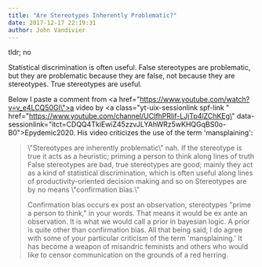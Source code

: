 ```yaml
---
title: "Are Stereotypes Inherently Problematic?"
date: 2017-12-17 22:19:31
author: John Vandivier
---
```




tldr; no

Statistical discrimination is often useful. False stereotypes are problematic, but they are problematic because they are false, not because they are stereotypes. True stereotypes are useful.

Below I paste a comment from <a href=\"https://www.youtube.com/watch?v=v_e4LCQ50GI\">a video by </a><a class=\"yt-uix-sessionlink       spf-link \" href=\"https://www.youtube.com/channel/UCIfhPRlif-LJjTp4lZChKEg\" data-sessionlink=\"itct=CDQQ4TkiEwiZ45zzvJLYAhWRz5wKHQGqBS0o-B0\">Epydemic2020</a>. His video criticizes the use of the term 'mansplaining':
<blockquote>\"Stereotypes are inherently problematic\" nah. If the stereotype is true it acts as a heuristic; priming a person to think along lines of truth False stereotypes are bad, true stereotypes are good; mainly they act as a kind of statistical discrimination, which is often useful along lines of productivity-oriented decision making and so on Stereotypes are by no means \"confirmation bias.\"

Confirmation bias occurs ex post an observation, stereotypes \"prime a person to think,\" in your words. That means it would be ex ante an observation. It is what we would call a prior in bayesian logic. A prior is quite other than confirmation bias. All that being said, I do agree with some of your particular criticism of the term 'mansplaining.' It has become a weapon of misandric feminists and others who would like to censor communication on the grounds of a red herring.</blockquote>